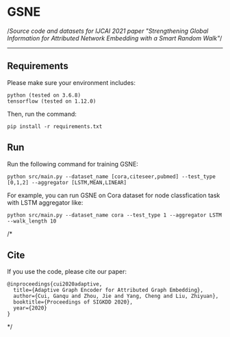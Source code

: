 # GSNE
/*Source code and datasets for IJCAI 2021 paper "Strengthening Global Information for Attributed Network Embedding with a Smart Random Walk"*/

---

## Requirements

Please make sure your environment includes:

```
python (tested on 3.6.8)
tensorflow (tested on 1.12.0)
```

Then, run the command:
```
pip install -r requirements.txt
```

## Run

Run the following command for training GSNE:

```
python src/main.py --dataset_name [cora,citeseer,pubmed] --test_type [0,1,2] --aggregator [LSTM,MEAN,LINEAR]
```

For example, you can run GSNE on Cora dataset for node classfication task with LSTM aggregator like:

```
python src/main.py --dataset_name cora --test_type 1 --aggregator LSTM --walk_length 10
```
/*
## Cite

If you use the code, please cite our paper:

```
@inproceedings{cui2020adaptive,
  title={Adaptive Graph Encoder for Attributed Graph Embedding},
  author={Cui, Ganqu and Zhou, Jie and Yang, Cheng and Liu, Zhiyuan},
  booktitle={Proceedings of SIGKDD 2020},
  year={2020}
}
```
*/